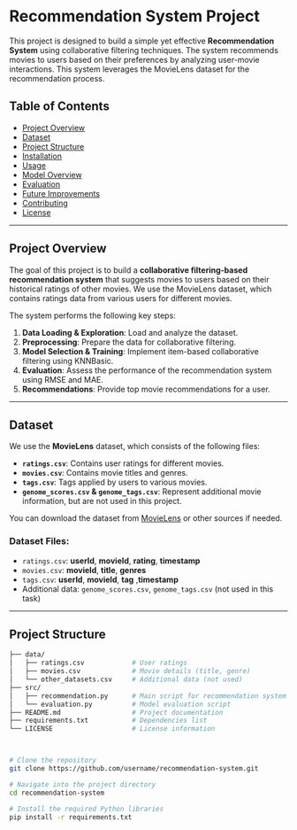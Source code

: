 # Recommendation System Project

This project is designed to build a simple yet effective **Recommendation System** using collaborative filtering techniques. The system recommends movies to users based on their preferences by analyzing user-movie interactions. This system leverages the MovieLens dataset for the recommendation process.

## Table of Contents
- [Project Overview](#project-overview)
- [Dataset](#dataset)
- [Project Structure](#project-structure)
- [Installation](#installation)
- [Usage](#usage)
- [Model Overview](#model-overview)
- [Evaluation](#evaluation)
- [Future Improvements](#future-improvements)
- [Contributing](#contributing)
- [License](#license)

---

## Project Overview

The goal of this project is to build a **collaborative filtering-based recommendation system** that suggests movies to users based on their historical ratings of other movies. We use the MovieLens dataset, which contains ratings data from various users for different movies.

The system performs the following key steps:
1. **Data Loading & Exploration**: Load and analyze the dataset.
2. **Preprocessing**: Prepare the data for collaborative filtering.
3. **Model Selection & Training**: Implement item-based collaborative filtering using KNNBasic.
4. **Evaluation**: Assess the performance of the recommendation system using RMSE and MAE.
5. **Recommendations**: Provide top movie recommendations for a user.

---

## Dataset

We use the **MovieLens** dataset, which consists of the following files:
- **`ratings.csv`**: Contains user ratings for different movies.
- **`movies.csv`**: Contains movie titles and genres.
- **`tags.csv`**: Tags applied by users to various movies.
- **`genome_scores.csv` & `genome_tags.csv`**: Represent additional movie information, but are not used in this project.

You can download the dataset from [MovieLens](https://grouplens.org/datasets/movielens/) or other sources if needed.

### Dataset Files:
- `ratings.csv`: **userId**, **movieId**, **rating**, **timestamp**
- `movies.csv`: **movieId**, **title**, **genres**
-  `tags.csv`: **userId**, **movieId**, **tag** ,**timestamp**
- Additional data: `genome_scores.csv`, `genome_tags.csv` (not used in this task)

---

## Project Structure

```bash
├── data/
│   ├── ratings.csv            # User ratings
│   ├── movies.csv             # Movie details (title, genre)
│   └── other_datasets.csv     # Additional data (not used)
├── src/
│   ├── recommendation.py      # Main script for recommendation system
│   └── evaluation.py          # Model evaluation script
├── README.md                  # Project documentation
├── requirements.txt           # Dependencies list
└── LICENSE                    # License information



# Clone the repository
git clone https://github.com/username/recommendation-system.git

# Navigate into the project directory
cd recommendation-system

# Install the required Python libraries
pip install -r requirements.txt
